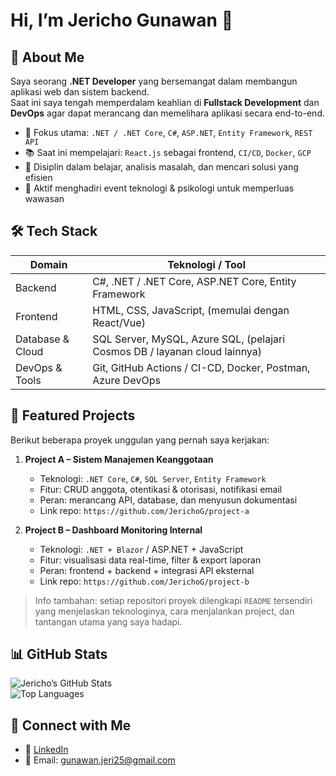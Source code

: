 # Hi, I’m Jericho Gunawan 👋  

## 🧩 About Me  
Saya seorang **.NET Developer** yang bersemangat dalam membangun aplikasi web dan sistem backend.  
Saat ini saya tengah memperdalam keahlian di **Fullstack Development** dan **DevOps** agar dapat merancang dan memelihara aplikasi secara end-to-end.

- 🎯 Fokus utama: `.NET / .NET Core`, `C#`, `ASP.NET`, `Entity Framework`, `REST API`  
- 📚 Saat ini mempelajari: `React.js` sebagai frontend, `CI/CD`, `Docker`, `GCP`  
- 🧠 Disiplin dalam belajar, analisis masalah, dan mencari solusi yang efisien  
- 🌱 Aktif menghadiri event teknologi & psikologi untuk memperluas wawasan  

## 🛠 Tech Stack  

| Domain        | Teknologi / Tool                                   |
|----------------|---------------------------------------------------|
| Backend        | C#, .NET / .NET Core, ASP.NET Core, Entity Framework |
| Frontend        | HTML, CSS, JavaScript, (memulai dengan React/Vue) |
| Database & Cloud | SQL Server, MySQL, Azure SQL, (pelajari Cosmos DB / layanan cloud lainnya) |
| DevOps & Tools  | Git, GitHub Actions / CI-CD, Docker, Postman, Azure DevOps |

## 💼 Featured Projects  
Berikut beberapa proyek unggulan yang pernah saya kerjakan:

1. **Project A – Sistem Manajemen Keanggotaan**  
   - Teknologi: `.NET Core`, `C#`, `SQL Server`, `Entity Framework`  
   - Fitur: CRUD anggota, otentikasi & otorisasi, notifikasi email  
   - Peran: merancang API, database, dan menyusun dokumentasi  
   - Link repo: `https://github.com/JerichoG/project-a`  

2. **Project B – Dashboard Monitoring Internal**  
   - Teknologi: `.NET + Blazor` / ASP.NET + JavaScript  
   - Fitur: visualisasi data real-time, filter & export laporan  
   - Peran: frontend + backend + integrasi API eksternal  
   - Link repo: `https://github.com/JerichoG/project-b`  

> Info tambahan: setiap repositori proyek dilengkapi `README` tersendiri yang menjelaskan teknologinya, cara menjalankan project, dan tantangan utama yang saya hadapi.

## 📊 GitHub Stats  
![Jericho’s GitHub Stats](https://github-readme-stats.vercel.app/api?username=JerichoG&show_icons=true&theme=tokyonight)  
![Top Languages](https://github-readme-stats.vercel.app/api/top-langs/?username=JerichoG&layout=compact&theme=tokyonight)  

## 🤝 Connect with Me  
- 💼 [LinkedIn](https://www.linkedin.com/in/jericho-gunawan)  
- 📧 Email: gunawan.jeri25@gmail.com  

